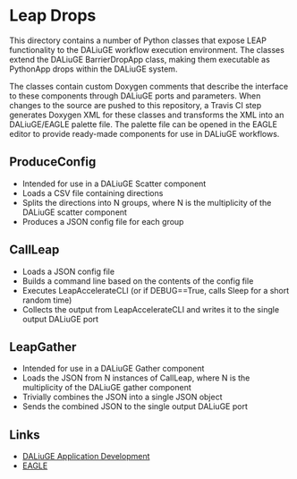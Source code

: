 # Leap Drops

This directory contains a number of Python classes that expose LEAP functionality to the DALiuGE workflow execution environment. The classes extend the DALiuGE BarrierDropApp class, making them executable as PythonApp drops within the DALiuGE system.

The classes contain custom Doxygen comments that describe the interface to these components through DALiuGE ports and parameters. When changes to the source are pushed to this repository, a Travis CI step generates Doxygen XML for these classes and transforms the XML into an DALiuGE/EAGLE palette file. The palette file can be opened in the EAGLE editor to provide ready-made components for use in DALiuGE workflows.

## ProduceConfig

* Intended for use in a DALiuGE Scatter component
* Loads a CSV file containing directions
* Splits the directions into N groups, where N is the multiplicity of the DALiuGE scatter component
* Produces a JSON config file for each group

## CallLeap

* Loads a JSON config file
* Builds a command line based on the contents of the config file
* Executes LeapAccelerateCLI (or if DEBUG==True, calls Sleep for a short random time)
* Collects the output from LeapAccelerateCLI and writes it to the single output DALiuGE port

## LeapGather

* Intended for use in a DALiuGE Gather component
* Loads the JSON from N instances of CallLeap, where N is the multiplicity of the DALiuGE gather component
* Trivially combines the JSON into a single JSON object
* Sends the combined JSON to the single output DALiuGE port

## Links
* [DALiuGE Application Development](https://daliuge.readthedocs.io/en/latest/writing_an_application.html)
* [EAGLE](http://eagle.icrar.org)
